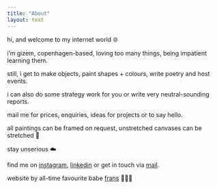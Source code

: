 ```yaml
---
title: "About"
layout: text
---
```

hi, and welcome to my internet world 🌐

i’m gizem, copenhagen-based, loving too many things, being impatient learning them.

still, i get to make objects, paint shapes + colours, write poetry and host events. 

i can also do some strategy work for you or write very neutral-sounding reports.

mail me for prices, enquiries, ideas for projects or to say hello.

all paintings can be framed on request, unstretched canvases can be stretched 💪

stay unserious ☁️

find me on [instagram](https://www.instagram.com/gizisvisible/), [linkedin](https://www.linkedin.com/in/gizem-arici-36412310b/) or get in touch via [mail](mailto:gizem.arici@icloud.com).

website by all-time favourite babe [frans](https://jalict.com) 👨🏻‍💻